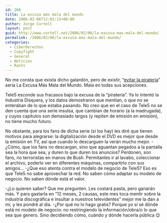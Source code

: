 ```yaml
---
id: 266
title: La excusa más mala del mundo
date: 2006-02-06T12:03:13+00:00
author: Jorge Cortell
layout: post
guid: http://www.cortell.net/2006/02/06/la-excusa-mas-mala-del-mundo/
permalink: /2006/02/06/la-excusa-mas-mala-del-mundo/
categories:
  - CiberDerechos
  - Copyfight
  - General
  - Noticias
  - Rants
---
```

No me consta que exista dicho galardón, pero de existir, &#8220;[evitar la piraterí­a](http://www.formulatv.com/1,20060205,1830,1.html)&#8221; serí­a La Excusa Más Mala del Mundo. Mala en todas sus acepciones.

Tele5 esconde sus fracasos bajo la excusa de la &#8220;piraterí­a&#8221;. Ya lo intentó la Industria Disquera, y los datos demostraron que mentí­an, o que no se enteraban de lo que estaba pasando. No creo que en el caso de Tele5 no se den cuenta que una serie insulsa, que cambian de horario (a la madrugada), y cuyos capí­tulos son demasiado largos (y repiten de emisión en emisión), no tiene mucho futuro.

No obstante, para los fans de dicha serie (si los hay) les diré que tienen motivos para alegrarse: la digitalización desde el DVD es mejor que desde la emisión en TV, así­ que cuando lo descarguen la verán mucho mejor. -¿Cómo, que los fans no descargan, sino que aguantan pegados a la pantalla sea la hora que sea, y duren lo que duren los anuncios? Perdonen, son fans, no terroristas en manos de Bush. Permí­tanles ir al lavabo, coleccionar el archivo, poderlo ver en diferentes máquinas, compartirlo con sus amigos&#8230; -¿Que eso atenta contra el modelo de negocio de Tele5? Eso es que Tele5 no sabe aprovechar la red. No saben cómo adaptar su modelo de negocio. No saben dónde está el valor.

-¿Lo quieren saber? Que me pregunten. Les costará pasta, pero ganarán más. Y para gastarla en &#8220;12 meses, 2 causas, este mes toca mentir sobre la industria discográfica e insultar a nuestros televidentes&#8221; mejor me la dan a mí­, y les pondré al dí­a. -¿Por qué no lo hago gratis? Porque yo sí­ sé dónde está mi modelo de negocio: no restringiendo la información/obra/o lo que sea que genero. Sino decidiendo cómo, cuándo y dónde hacerla pública 😉